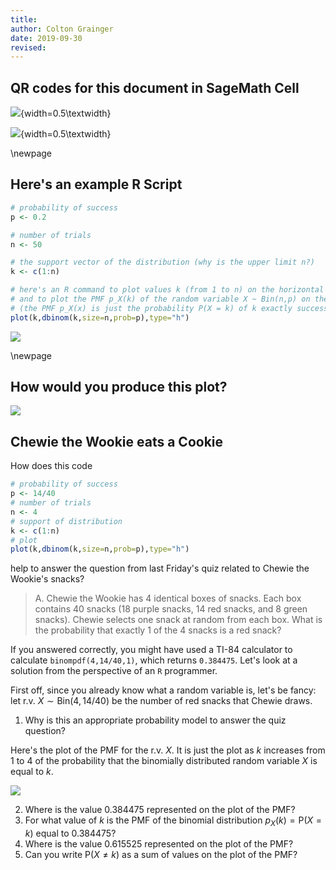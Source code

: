 ```yaml
---
title: 
author: Colton Grainger
date: 2019-09-30
revised:
---
```


## QR codes for this document in SageMath Cell

![](/home/colton/rote/2019-09-30-qr-code-binomial.png){width=0.5\textwidth}

![](/home/colton/rote/2019-09-30-wookie-qr.png){width=0.5\textwidth}

\newpage

## Here's an example R Script

```R
# probability of success
p <- 0.2

# number of trials
n <- 50

# the support vector of the distribution (why is the upper limit n?)
k <- c(1:n)

# here's an R command to plot values k (from 1 to n) on the horizontal axis 
# and to plot the PMF p_X(k) of the random variable X ~ Bin(n,p) on the vertical axis
# (the PMF p_X(x) is just the probability P(X = k) of k exactly successes in n trials)
plot(k,dbinom(k,size=n,prob=p),type="h")
```

![](/home/colton/rote/2019-09-30-plot-binomial.png)

\newpage

## How would you produce this plot?

![](/home/colton/rote/2019-09-30-binomial-symmetric.png)

## Chewie the Wookie eats a Cookie

How does this code 

```R
# probability of success
p <- 14/40
# number of trials
n <- 4
# support of distribution 
k <- c(1:n)
# plot
plot(k,dbinom(k,size=n,prob=p),type="h")
```

help to answer the question from last Friday's quiz related to Chewie the Wookie's snacks? 


> A. Chewie the Wookie has $4$ identical boxes of snacks. Each box contains $40$ snacks ($18$ purple snacks, $14$ red snacks, and $8$ green snacks). Chewie selects one snack at random from each box. What is the probability that exactly $1$ of the $4$ snacks is a red snack?

If you answered correctly, you might have used a TI-84 calculator to calculate `binompdf(4,14/40,1)`, which returns `0.384475`. Let's look at a solution from the perspective of an `R` programmer. 

First off, since you already know what a random variable is, let's be fancy: let r.v. $X \sim \mathrm{Bin}(4, 14/40)$ be the number of red snacks that Chewie draws. 

1. Why is this an appropriate probability model to answer the quiz question?

Here's the plot of the PMF for the r.v. $X$. It is just the plot as $k$ increases from $1$ to $4$ of the probability that the binomially distributed random variable $X$ is equal to $k$.

![](/home/colton/rote/2019-09-30-wookie-pmf.png)

2. Where is the value $0.384475$ represented on the plot of the PMF? 
2. For what value of $k$ is the PMF of the binomial distribution $p_X(k) = \mathrm{P}(X = k)$ equal to $0.384475$?
2. Where is the value $0.615525$ represented on the plot of the PMF? 
2. Can you write $\mathrm{P}(X \neq k)$ as a sum of values on the plot of the PMF?
